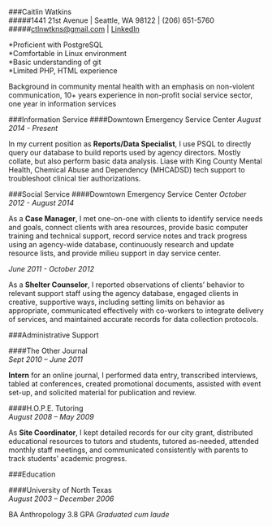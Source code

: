 ###Caitlin Watkins   
#####1441 21st Avenue | Seattle, WA 98122 | (206) 651-5760  
#####ctlnwtkns@gmail.com | [LinkedIn](https://www.linkedin.com/in/caitlinwatkins) 

*Proficient with PostgreSQL  
*Comfortable in Linux environment  
*Basic understanding of git  
*Limited PHP, HTML experience   

   Background in community mental health with an emphasis on non-violent communication, 10+ years experience in non-profit social service sector, one year in information services

###Information Service
####Downtown Emergency Service Center
*August 2014 - Present*

   In my current position as **Reports/Data Specialist**, I use PSQL to directly query our database to build reports used by agency directors. Mostly collate, but also perform basic data analysis. Liase with King County Mental Health, Chemical Abuse and Dependency (MHCADSD) tech support to troubleshoot clinical tier authorizations. 

###Social Service
####Downtown Emergency Service Center
*October 2012 - August 2014*

   As a **Case Manager**, I met one-on-one with clients to identify service needs and goals, connect clients with area resources, provide basic computer training and technical support, record service notes and track progress using an agency-wide database, continuously research and update resource lists, and provide milieu support in day service center.

*June 2011 - October 2012*

   As a **Shelter Counselor**, I reported observations of clients’ behavior to relevant support staff using the agency database, engaged clients in creative, supportive ways, including setting limits on behavior as appropriate, communicated effectively with co-workers to integrate delivery of services, and maintained accurate records for data collection protocols. 

###Administrative Support

####The Other Journal	
*Sept 2010 – June 2011*

   **Intern** for an online journal, I performed data entry, transcribed interviews, tabled at conferences, created promotional documents, assisted with event set-up, and solicited material for publication and review.

####H.O.P.E. Tutoring 	
*August 2008 – May 2009*

   As **Site Coordinator**, I kept detailed records for our city grant, distributed educational resources to tutors and students, tutored as-needed, attended monthly staff meetings, and communicated consistently with parents to track students' academic progress. 

###Education

####University of North Texas	
*August 2003 – December 2006*

BA Anthropology 
3.8 GPA *Graduated cum laude*  



